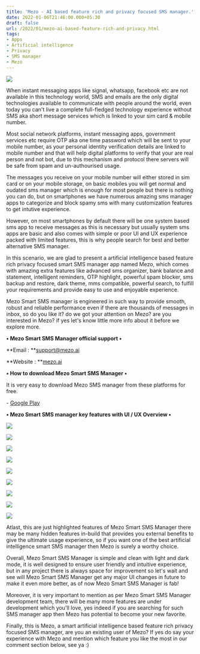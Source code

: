 ```yaml
---
title: 'Mezo - AI based feature rich and privacy focused SMS manager.'
date: 2022-01-06T21:46:00.000+05:30
draft: false
url: /2022/01/mezo-ai-based-feature-rich-and-privacy.html
tags: 
- Apps
- Artificial intelligence
- Privacy
- SMS manager
- Mezo
---
```


 [![](https://lh3.googleusercontent.com/-VDR80nSuOcY/YdcOdlIo0BI/AAAAAAAAIUs/r0oqJKLqgWEts9lKmF1Aq_d9mL3-5S4vgCNcBGAsYHQ/s1600/1641483890060952-0.png)](https://lh3.googleusercontent.com/-VDR80nSuOcY/YdcOdlIo0BI/AAAAAAAAIUs/r0oqJKLqgWEts9lKmF1Aq_d9mL3-5S4vgCNcBGAsYHQ/s1600/1641483890060952-0.png) 

  

When instant messaging apps like signal, whatsapp, facebook etc are not available in this technology world, SMS and emails are the only digital technologies available to communicate with people around the world, even today you can't live a complete full-fledged technology experience without SMS aka short message services which is linked to your sim card & mobile number.

  

Most social network platforms, instant messaging apps, government services etc require OTP aka one time password which will be sent to your mobile number, as your personal identity verification details are linked to mobile number and that will help digital platforms to verify that your are real person and not bot, due to this mechanism and protocol there servers will be safe from spam and un-authourised usage.

  

The messages you receive on your mobile number will either stored in sim card or on your mobile storage, on basic mobiles you will get normal and oudated sms manager which is enough for most people but there is nothing you can do, but on smartphones we have numerous amazing sms manager apps to categorize and block spamy sms with many customization features to get intutive experience.

  

However, on most smartphones by default there will be one system based sms app to receive messages as this is necessary but usually system sms apps are basic and also comes with simple or poor UI and UX experience packed with limited features, this is why people search for best and better alternative SMS manager.

  

In this scenario, we are glad to present a artificial intelligence based feature rich privacy focused smart SMS manager app named Mezo, which comes with amazing extra features like advanced sms organizer, bank balance and statement, intelligent reminders, OTP highlight, powerful spam blocker, sms backup and restore, dark theme, mms compatible, powerful search, to fulfill your requirements and provide easy to use and enjoyable experience.

  

Mezo Smart SMS manager is engineered in such way to provide smooth, robust and reliable performance even if there are thousands of messages in inbox, so do you like it? do we got your attention on Mezo? are you interested in Mezo? if yes let's know little more info about it before we explore more.

  

**• Mezo Smart SMS Manager official support •**

**Email : **[support@mezo.ai](mailto:support@mezo.ai)

**Website : **[mezo.ai](http://mezo.ai)

  

**• How to download Mezo Smart SMS Manager •**

It is very easy to download Mezo SMS manager from these platforms for free.

  

\- [Google Play](https://play.google.com/store/apps/details?id=com.mezo)

**• Mezo Smart SMS manager key features with UI / UX Overview •**

 [![](https://lh3.googleusercontent.com/-vzrc9qT1TzQ/YdcV1d5DjiI/AAAAAAAAIVU/STg_T0Fi8yQLR3UnDaL3aCm9LaQj3s74wCNcBGAsYHQ/s1600/1641485777154171-0.png)](https://lh3.googleusercontent.com/-vzrc9qT1TzQ/YdcV1d5DjiI/AAAAAAAAIVU/STg_T0Fi8yQLR3UnDaL3aCm9LaQj3s74wCNcBGAsYHQ/s1600/1641485777154171-0.png) 

  

 [![](https://lh3.googleusercontent.com/-8B3uSbAmFQg/YdcV0du3_RI/AAAAAAAAIVQ/DfAFIFz6ObE0Tn-trkSMtfla6f_nWOj0ACNcBGAsYHQ/s1600/1641485772352557-1.png)](https://lh3.googleusercontent.com/-8B3uSbAmFQg/YdcV0du3_RI/AAAAAAAAIVQ/DfAFIFz6ObE0Tn-trkSMtfla6f_nWOj0ACNcBGAsYHQ/s1600/1641485772352557-1.png) 

  

 [![](https://lh3.googleusercontent.com/-RzytLTwng9s/YdcVzEBWeOI/AAAAAAAAIVM/OtbSNQHsa8EWeV4BIzdXKYzpWpMn6jrYwCNcBGAsYHQ/s1600/1641485768235441-2.png)](https://lh3.googleusercontent.com/-RzytLTwng9s/YdcVzEBWeOI/AAAAAAAAIVM/OtbSNQHsa8EWeV4BIzdXKYzpWpMn6jrYwCNcBGAsYHQ/s1600/1641485768235441-2.png) 

  

 [![](https://lh3.googleusercontent.com/-ywnm3VRC2-4/YdcVyDEI0OI/AAAAAAAAIVI/QCaiJUgkczEjnnfNn4s4mRfH8NP71brSACNcBGAsYHQ/s1600/1641485764028778-3.png)](https://lh3.googleusercontent.com/-ywnm3VRC2-4/YdcVyDEI0OI/AAAAAAAAIVI/QCaiJUgkczEjnnfNn4s4mRfH8NP71brSACNcBGAsYHQ/s1600/1641485764028778-3.png) 

  

 [![](https://lh3.googleusercontent.com/-uQa-hLcHU20/YdcVw8JTkpI/AAAAAAAAIVE/mwxgMNk2UgkEktI3zosAbi2K-t-OlpN2wCNcBGAsYHQ/s1600/1641485759424183-4.png)](https://lh3.googleusercontent.com/-uQa-hLcHU20/YdcVw8JTkpI/AAAAAAAAIVE/mwxgMNk2UgkEktI3zosAbi2K-t-OlpN2wCNcBGAsYHQ/s1600/1641485759424183-4.png) 

  

 [![](https://lh3.googleusercontent.com/-OL1GRlNiuCU/YdcVv3UByaI/AAAAAAAAIVA/Y14w7oI5hUw5ZleIlCISLkZdNRQQzTizgCNcBGAsYHQ/s1600/1641485755191727-5.png)](https://lh3.googleusercontent.com/-OL1GRlNiuCU/YdcVv3UByaI/AAAAAAAAIVA/Y14w7oI5hUw5ZleIlCISLkZdNRQQzTizgCNcBGAsYHQ/s1600/1641485755191727-5.png) 

  

 [![](https://lh3.googleusercontent.com/-OyAnh2HxtDc/YdcVuyoFmGI/AAAAAAAAIU8/Y1-65togA40aJU09-eeMEr4N1pxlJPvAQCNcBGAsYHQ/s1600/1641485750695226-6.png)](https://lh3.googleusercontent.com/-OyAnh2HxtDc/YdcVuyoFmGI/AAAAAAAAIU8/Y1-65togA40aJU09-eeMEr4N1pxlJPvAQCNcBGAsYHQ/s1600/1641485750695226-6.png) 

  

 [![](https://lh3.googleusercontent.com/-ZRcF9jOAKJY/YdcVtiRSIMI/AAAAAAAAIU4/KI6wZOV6Wxgq978CXbP0wjH71mysljIOgCNcBGAsYHQ/s1600/1641485746215602-7.png)](https://lh3.googleusercontent.com/-ZRcF9jOAKJY/YdcVtiRSIMI/AAAAAAAAIU4/KI6wZOV6Wxgq978CXbP0wjH71mysljIOgCNcBGAsYHQ/s1600/1641485746215602-7.png) 

  

 [![](https://lh3.googleusercontent.com/-_oRIHFrgqVY/YdcVsnjoC8I/AAAAAAAAIU0/13Kp3I4c5zI8kMqLzc7Uoe0egvWLVRlOwCNcBGAsYHQ/s1600/1641485740934231-8.png)](https://lh3.googleusercontent.com/-_oRIHFrgqVY/YdcVsnjoC8I/AAAAAAAAIU0/13Kp3I4c5zI8kMqLzc7Uoe0egvWLVRlOwCNcBGAsYHQ/s1600/1641485740934231-8.png) 

  

Atlast, this are just highlighted features of Mezo Smart SMS Manager there may be many hidden features in-build that provides you external benefits to give the ultimate usage experience, so if you want one of the best artificial intelligence smart SMS manager then Mezo is surely a worthy choice.

  

Overall, Mezo Smart SMS Manager is simple and clean with light and dark mode, it is well designed to ensure user friendly and intuitive experience, but in any project there is always space for improvement so let's wait and see will Mezo Smart SMS Manager get any major UI changes in future to make it even more better, as of now Mezo Smart SMS Manager is fab!

  

Moreover, it is very important to mention as per Mezo Smart SMS Manager development team, there will be many more features are under development which you'll love, yes indeed if you are searching for such SMS manager app then Mezo has potential to become your new favorite.

  

Finally, this is Mezo, a smart artificial intelligence based feature rich privacy focused SMS manager, are you an existing user of Mezo? If yes do say your experience with Mezo and mention which feature you like the most in our comment section below, see ya :)